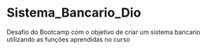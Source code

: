 # Sistema_Bancario_Dio

Desafio do Bootcamp com o objetivo de criar um sistema bancario utilizando as funções aprendidas no curso
